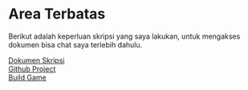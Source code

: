 # Area Terbatas

Berikut adalah keperluan skripsi yang saya lakukan, untuk mengakses dokumen bisa chat saya terlebih dahulu.

[Dokumen Skripsi](https://drive.google.com/drive/folders/1PkefuBpakptpgFKxSbI9DkqO_75_W1sD?usp=sharing) <br>
[Github Project](https://github.com/penguin55/FILKOMVirtual) <br>
[Build Game](https://penguin55.github.io/scriptsweet) <br>